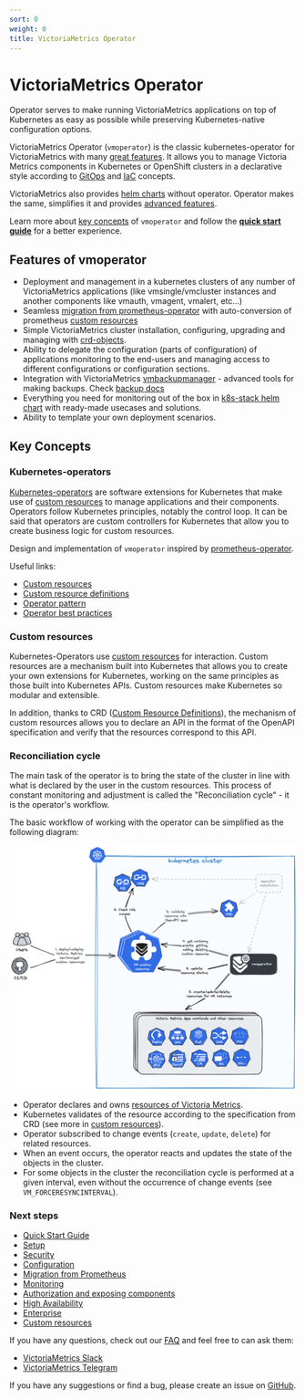 ```yaml
---
sort: 0
weight: 0
title: VictoriaMetrics Operator
---
```


# VictoriaMetrics Operator

Operator serves to make running VictoriaMetrics applications on top of Kubernetes as easy as possible while preserving Kubernetes-native configuration options.

VictoriaMetrics Operator (`vmoperator`) is the classic kubernetes-operator for VictoriaMetrics with many [great features](#features).
It allows you to manage Victoria Metrics components in Kubernetes or OpenShift clusters
in a declarative style according to [GitOps](https://www.redhat.com/en/topics/devops/what-is-gitops)
and [IaC](https://en.wikipedia.org/wiki/Infrastructure_as_code) concepts.

VictoriaMetrics also provides [helm charts](https://github.com/VictoriaMetrics/helm-charts) without operator.
Operator makes the same, simplifies it and provides [advanced features](https://docs.victorimetrics.com/operator/#features).

Learn more about [key concepts](#key-concepts) of `vmoperator` and follow the **[quick start guide](https://docs.victoriametrics.com/operator/quickstart.html)** for a better experience.

## Features of vmoperator

- Deployment and management in a kubernetes clusters of any number of VictoriaMetrics applications (like vmsingle/vmcluster instances and another components like vmauth, vmagent, vmalert, etc...)
- Seamless [migration from prometheus-operator](https://docs.victoriametrics.com/operator/migration.html) with auto-conversion of prometheus [custom resources](#custom-resources)
- Simple VictoriaMetrics cluster installation, configuring, upgrading and managing with [crd-objects](https://docs.victoriametrics.com/operator/resources/).
- Ability to delegate the configuration (parts of configuration) of applications monitoring to the end-users and managing access to different configurations or configuration sections.
- Integration with VictoriaMetrics [vmbackupmanager](https://docs.victoriametrics.com/vmbackupmanager.html) - advanced tools for making backups. Check [backup docs](https://docs.victoriametrics.com/operator/backups.html)
- Everything you need for monitoring out of the box in [k8s-stack helm chart](http://docs.victoriametrics.com/operator/deploy.html) with ready-made usecases and solutions.
- Ability to template your own deployment scenarios.

## Key Concepts

### Kubernetes-operators

[Kubernetes-operators](https://kubernetes.io/docs/concepts/extend-kubernetes/operator/) are software extensions
for Kubernetes that make use of [custom resources](#custom-resources) to manage applications and their components.
Operators follow Kubernetes principles, notably the control loop.
It can be said that operators are custom controllers for Kubernetes that allow you to create business logic for custom resources.

Design and implementation of `vmoperator` inspired by [prometheus-operator](https://github.com/prometheus-operator/prometheus-operator).

Useful links:
- [Custom resources](https://kubernetes.io/docs/concepts/extend-kubernetes/api-extension/custom-resources/)
- [Custom resource definitions](https://kubernetes.io/docs/tasks/extend-kubernetes/custom-resources/custom-resource-definitions/)
- [Operator pattern](https://kubernetes.io/docs/concepts/extend-kubernetes/operator/)
- [Operator best practices](https://sdk.operatorframework.io/docs/best-practices/)

### Custom resources

Kubernetes-Operators use [custom resources](https://kubernetes.io/docs/concepts/extend-kubernetes/api-extension/custom-resources/)
for interaction. Custom resources are a mechanism built into Kubernetes that allows you to create your own extensions for Kubernetes,
working on the same principles as those built into Kubernetes APIs. Custom resources make Kubernetes so modular and extensible.

In addition, thanks to CRD ([Custom Resource Definitions](https://kubernetes.io/docs/tasks/extend-kubernetes/custom-resources/custom-resource-definitions/)),
the mechanism of custom resources allows you to declare an API in the format of the OpenAPI specification and verify that the resources correspond to this API.

### Reconciliation cycle

The main task of the operator is to bring the state of the cluster in line with what is declared by the user in the custom resources.
This process of constant monitoring and adjustment is called the "Reconciliation cycle" - it is the operator's workflow.

The basic workflow of working with the operator can be simplified as the following diagram:

<img src="README_operator-workflow.png" width="1200">

- Operator declares and owns [resources of Victoria Metrics](http://docs.victoriametrics.com/operator/resources/).
- Kubernetes validates of the resource according to the specification from CRD (see more in [custom resources](#custom-resources)).
- Operator subscribed to change events (`create`, `update`, `delete`) for related resources.
- When an event occurs, the operator reacts and updates the state of the objects in the cluster.
- For some objects in the cluster the reconciliation cycle is performed at a given interval, even without the occurrence of change events (see `VM_FORCERESYNCINTERVAL`).

### Next steps

- [Quick Start Guide](https://docs.victoriametrics.com/operator/quickstart.html)
- [Setup](https://docs.victoriametrics.com/operator/setup.html)
- [Security](https://docs.victoriametrics.com/operator/security.html)
- [Configuration](https://docs.victoriametrics.com/operator/configuration.html)
- [Migration from Prometheus](https://docs.victoriametrics.com/operator/migration.html)
- [Monitoring](https://docs.victoriametrics.com/operator/monitoring.html)
- [Authorization and exposing components](https://docs.victoriametrics.com/operator/auth.html)
- [High Availability](https://docs.victoriametrics.com/operator/high-availability.html)
- [Enterprise](https://docs.victoriametrics.com/operator/enterprise.html)
- [Custom resources](https://docs.victoriametrics.com/operator/resources/)

If you have any questions, check out our [FAQ](https://docs.victoriametrics.com/operator/faq.html) 
and feel free to can ask them:
- [VictoriaMetrics Slack](https://victoriametrics.slack.com/)
- [VictoriaMetrics Telegram](https://t.me/VictoriaMetrics_en)

If you have any suggestions or find a bug, please create an issue
on [GitHub](https://github.com/VictoriaMetrics/operator/issues/new).
